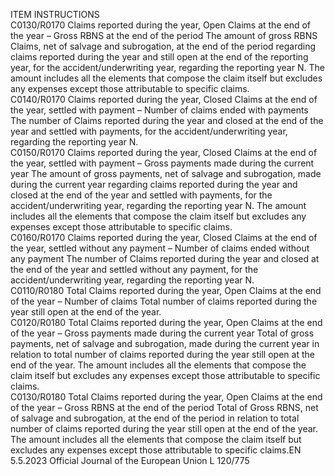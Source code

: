  
ITEM  INSTRUCTIONS  
C0130/R0170  Claims reported during the 
year, Open Claims at the end 
of the year – Gross RBNS at 
the end of the period  The amount of gross RBNS Claims, net of salvage and subrogation, at the end of 
the period regarding claims reported during the year and still open at the end of 
the reporting year, for the accident/underwriting year, regarding the reporting 
year N. 
The amount includes all the elements that compose the claim itself but excludes 
any expenses except those attributable to specific claims.  
C0140/R0170  Claims reported during the 
year, Closed Claims at the end 
of the year, settled with 
payment – Number of claims 
ended with payments  The number of Claims reported during the year and closed at the end of the year 
and settled with payments, for the accident/underwriting year, regarding the 
reporting year N.  
C0150/R0170  Claims reported during the 
year, Closed Claims at the end 
of the year, settled with 
payment – Gross payments 
made during the current year  The amount of gross payments, net of salvage and subrogation, made during the 
current year regarding claims reported during the year and closed at the end of 
the year and settled with payments, for the accident/underwriting year, regarding 
the reporting year N. 
The amount includes all the elements that compose the claim itself but excludes 
any expenses except those attributable to specific claims.  
C0160/R0170  Claims reported during the 
year, Closed Claims at the end 
of the year, settled without any 
payment – Number of claims 
ended without any payment  The number of Claims reported during the year and closed at the end of the year 
and settled without any payment, for the accident/underwriting year, regarding the 
reporting year N.  
C0110/R0180  Total Claims reported during 
the year, Open Claims at the 
end of the year – Number of 
claims  Total number of claims reported during the year still open at the end of the year.  
C0120/R0180  Total Claims reported during 
the year, Open Claims at the 
end of the year – Gross 
payments made during the 
current year  Total of gross payments, net of salvage and subrogation, made during the current 
year in relation to total number of claims reported during the year still open at 
the end of the year. 
The amount includes all the elements that compose the claim itself but excludes 
any expenses except those attributable to specific claims.  
C0130/R0180  Total Claims reported during 
the year, Open Claims at the 
end of the year – Gross RBNS 
at the end of the period  Total of Gross RBNS, net of salvage and subrogation, at the end of the period in 
relation to total number of claims reported during the year still open at the end of 
the year. 
The amount includes all the elements that compose the claim itself but excludes 
any expenses except those attributable to specific claims.EN  5.5.2023 Official Journal of the European Union L 120/775